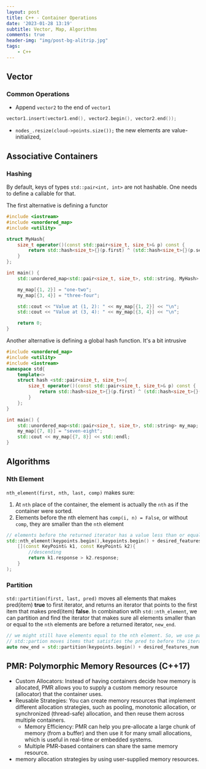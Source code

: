 ```yaml
---
layout: post
title: C++ - Container Operations
date: '2023-01-28 13:19'
subtitle: Vector, Map, Algorithms
comments: true
header-img: "img/post-bg-alitrip.jpg"
tags:
    - C++
---
```


## Vector

### Common Operations

- Append `vector2` to the end of `vector1`

```cpp
vector1.insert(vector1.end(), vector2.begin(), vector2.end());
```

- `nodes_.resize(cloud->points.size());` the new elements are value-initialized,


## Associative Containers

### Hashing

By default, keys of types `std::pair<int, int>` are not hashable. One needs to define a callable for that.

The first alternative is defining a functor

```cpp
#include <iostream>
#include <unordered_map>
#include <utility> 

struct MyHash{
    size_t operator()(const std::pair<size_t, size_t>& p) const {
        return std::hash<size_t>{}(p.first) ^ (std::hash<size_t>{}(p.second) << 1);
    }
};

int main() {
    std::unordered_map<std::pair<size_t, size_t>, std::string, MyHash> my_map;

    my_map[{1, 2}] = "one-two";
    my_map[{3, 4}] = "three-four";

    std::cout << "Value at (1, 2): " << my_map[{1, 2}] << "\n";
    std::cout << "Value at (3, 4): " << my_map[{3, 4}] << "\n";

    return 0;
}
```

Another alternative is defining a global hash function. It's a bit intrusive

```cpp
#include <unordered_map>
#include <utility>
#include <iostream>
namespace std{
    template<>
    struct hash <std::pair<size_t, size_t>>{
        size_t operator()(const std::pair<size_t, size_t>& p) const {
            return std::hash<size_t>{}(p.first) ^ (std::hash<size_t>{}(p.second) << 1);
        }
    };
}

int main() {
    std::unordered_map<std::pair<size_t, size_t>, std::string> my_map;
    my_map[{7, 8}] = "seven-eight";
    std::cout << my_map[{7, 8}] << std::endl;
}
```

## Algorithms

### Nth Element

`nth_element(first, nth, last, comp)` makes sure:

1. At `nth` place of the container, the element is actually the `nth` as if the container were sorted.
2. Elements before the nth element has `comp(i, n) = False`, or without `comp`, they are smaller than the `nth` element

```cpp
// elements before the returned iterator has a value less than or equal to the value
std::nth_element(keypoints.begin(),keypoints.begin() + desired_features_num - 1, keypoints.end(),
    [](const KeyPoint& k1, const KeyPoint& k2){
        //descending 
        return k1.response > k2.response;
    }
);
```

### Partition

`std::partition(first, last, pred)` moves all elements that makes pred(item) **true** to  first iterator, and returns an iterator that points to the first item that makes pred(item) **false**. In combination wtih `std::nth_element`, we can partition and find the iterator that makes sure all elements smaller than or equal to the `nth` elements are before a returned iterator, `new_end`.

```cpp
// we might still have elements equal to the nth element. So, we use partition to find them
// std::partion moves items that satisfies the pred to before the iterator
auto new_end = std::partition(keypoints.begin() + desired_features_num, keypoints.end(), [&keypoints](const KeyPoint& k){k.response == (keypoints.begin() + desired_features_num - 1)->response});
```

## PMR: Polymorphic Memory Resources (C++17)

- Custom Allocators: Instead of having containers decide how memory is allocated, PMR allows you to supply a custom memory resource (allocator) that the container uses.
- Reusable Strategies: You can create memory resources that implement different allocation strategies, such as pooling, monotonic allocation, or synchronized (thread-safe) allocation, and then reuse them across multiple containers.
    - Memory Efficiency: PMR can help you pre-allocate a large chunk of memory (from a buffer) and then use it for many small allocations, which is useful in real-time or embedded systems.
    - Multiple PMR-based containers can share the same memory resource. 
- memory allocation strategies by using user-supplied memory resources.
